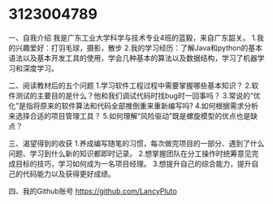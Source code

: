 # 3123004789
一、自我介绍
我是广东工业大学科学与技术专业4班的蓝毅，来自广东韶关。
1.我的兴趣爱好：打羽毛球，摄影，散步
2.我的学习经历：了解Java和python的基本语法以及基本开发工具的使用，学会几种基本的算法以及数据结构，学习了机器学习和深度学习。

二、阅读教材后的五个问题
1.学习软件工程过程中需要掌握哪些基本知识？
2.软件测试的主要目的是什么？他和我们调试代码时找bug时一回事吗？
3.常说的“优化”是指将原来的软件算法和代码全部推倒重来重新编写吗?
4.如何根据需求分析来选择合适的项目管理工具？
5.如何理解“风险驱动”既是螺旋模型的优点也是缺点？

三、渴望得到的收获
1.养成编写随笔的习惯，每次做完项目的一部分、遇到了什么问题、学习到什么新的知识都即时记录。
2.想掌握团队在分工操作时统筹意见完成目标的技巧，学习如何成为一名项目经理。
3.想提升自己的综合能力，提升自己的代码能力以及获得更好成绩。

四、我的Github账号
https://github.com/LancyPluto
